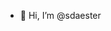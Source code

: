 - 👋 Hi, I’m @sdaester
<!-- - 👀 I’m interested in ...
- 🌱 I’m currently learning ...
- 💞️ I’m looking to collaborate on ... -->

<!---
sdaester/sdaester is a ✨ special ✨ repository because its `README.md` (this file) appears on your GitHub profile.
You can click the Preview link to take a look at your changes.
--->
